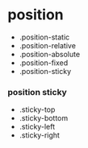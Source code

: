 # position

- .position-static
- .position-relative
- .position-absolute
- .position-fixed
- .position-sticky

### position sticky

- .sticky-top
- .sticky-bottom
- .sticky-left
- .sticky-right
